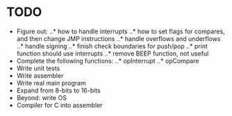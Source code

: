 # TODO
* Figure out:
..* how to handle interrupts
..* how to set flags for compares, and then change JMP instructions
..* handle overflows and underflows
..* handle signing
..* finish check boundaries for push/pop
..* print function should use interrupts
..* remove BEEP function, not useful
* Complete the following functions:
..* opInterrupt
..* opCompare
* Write unit tests
* Write assembler
* Write real main program
* Expand from 8-bits to 16-bits
* Beyond: write OS
* Compiler for C into assembler
